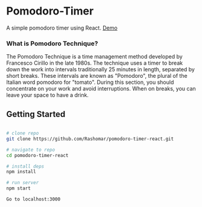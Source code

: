 # Pomodoro-Timer
A simple pomodoro timer using React.
[Demo](https://rashomar.github.io/pomodoro-timer-react/)

### What is Pomodoro Technique?
The Pomodoro Technique is a time management method developed by Francesco Cirillo in the late 1980s.
The technique uses a timer to break down the work into intervals traditionally 25 minutes in length, separated by short breaks.
These intervals are known as "Pomodoro", the plural of the Italian word pomodoro for "tomato". During this section, you should concentrate on your work and avoid interruptions. When on breaks, you can leave your space to have a drink.

## Getting Started
```bash

# clone repo
git clone https://github.com/Rashomar/pomodoro-timer-react.git

# navigate to repo
cd pomodoro-timer-react

# install deps
npm install

# run server
npm start

Go to localhost:3000

